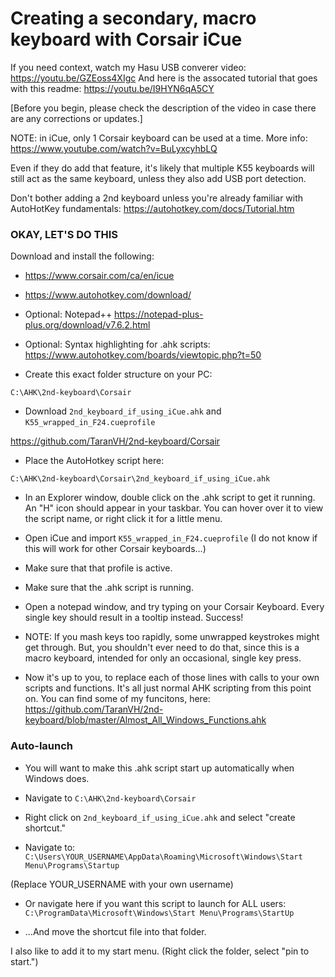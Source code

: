 # Creating a secondary, macro keyboard with Corsair iCue

If you need context, watch my Hasu USB converer video: https://youtu.be/GZEoss4XIgc
And here is the assocated tutorial that goes with this readme: https://youtu.be/I9HYN6qA5CY

[Before you begin, please check the description of the video in case there are any corrections or updates.]

NOTE: in iCue, only 1 Corsair keyboard can be used at a time. More info: https://www.youtube.com/watch?v=BuLyxcyhbLQ

Even if they do add that feature, it's likely that multiple K55 keyboards will still act as the same keyboard, unless they also add USB port detection.

Don't bother adding a 2nd keyboard unless you're already familiar with AutoHotKey fundamentals: https://autohotkey.com/docs/Tutorial.htm

### **OKAY, LET'S DO THIS**

Download and install the following:

- https://www.corsair.com/ca/en/icue
- https://www.autohotkey.com/download/
- Optional: Notepad++  https://notepad-plus-plus.org/download/v7.6.2.html
- Optional: Syntax highlighting for .ahk scripts: https://www.autohotkey.com/boards/viewtopic.php?t=50

- Create this exact folder structure on your PC:

```C:\AHK\2nd-keyboard\Corsair```

- Download ```2nd_keyboard_if_using_iCue.ahk``` and ```K55_wrapped_in_F24.cueprofile```

https://github.com/TaranVH/2nd-keyboard/Corsair

- Place the AutoHotkey script here:

```C:\AHK\2nd-keyboard\Corsair\2nd_keyboard_if_using_iCue.ahk```

- In an Explorer window, double click on the .ahk script to get it running. An "H" icon should appear in your taskbar. You can hover over it to view the script name, or right click it for a little menu.
  
- Open iCue and import ```K55_wrapped_in_F24.cueprofile```
  (I do not know if this will work for other Corsair keyboards...)
  
- Make sure that that profile is active.
  
- Make sure that the .ahk script is running.
  
- Open a notepad window, and try typing on your Corsair Keyboard. Every single key should result in a tooltip instead. Success!

- NOTE: If you mash keys too rapidly, some unwrapped keystrokes might get through. But, you shouldn't ever need to do that, since this is a macro keyboard, intended for only an occasional, single key press.
  
- Now it's up to you, to replace each of those lines with calls to your own scripts and functions. It's all just normal AHK scripting from this point on. You can find some of my funcitons, here: https://github.com/TaranVH/2nd-keyboard/blob/master/Almost_All_Windows_Functions.ahk



### Auto-launch

- You will want to make this .ahk script start up automatically when Windows does.

- Navigate to ```C:\AHK\2nd-keyboard\Corsair```

- Right click on ```2nd_keyboard_if_using_iCue.ahk``` and select "create shortcut."

- Navigate to: ```C:\Users\YOUR_USERNAME\AppData\Roaming\Microsoft\Windows\Start Menu\Programs\Startup```

(Replace YOUR_USERNAME with your own username)

- Or navigate here if you want this script to launch for ALL users: ```C:\ProgramData\Microsoft\Windows\Start Menu\Programs\StartUp```

- ...And move the shortcut file into that folder.

I also like to add it to my start menu. (Right click the folder, select "pin to start.")
